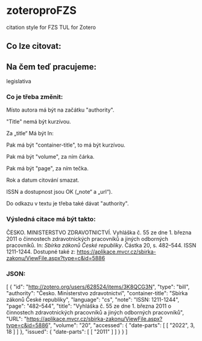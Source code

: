 # zoteroproFZS

citation style for FZS TUL for Zotero

## Co lze citovat:

## Na čem teď pracujeme:

legislativa

### Co je třeba změnit:



Místo autora má být na začátku "authority".

"Title" nemá být kurzívou.

Za „title“ Má být In:

Pak má být "container-title", to má být kurzívou.

Pak má být "volume", za ním čárka.

Pak má být "page", za ním tečka.

Rok a datum citování smazat.

ISSN a dostupnost jsou OK („note“ a „url“).

Do odkazu v textu je třeba také dávat "authority".



### Výsledná citace má být takto:





ČESKO. MINISTERSTVO ZDRAVOTNICTVÍ. Vyhláška č. 55 ze dne 1. března 2011 o činnostech zdravotnických pracovníků a jiných odborných pracovníků. In: *Sbírka zákonů České republiky*. Částka 20, s. 482–544. ISSN 1211-1244. Dostupné také z:
https://aplikace.mvcr.cz/sbirka-zakonu/ViewFile.aspx?type=c&id=5886



### JSON:

[
    {
        "id": "http://zotero.org/users/628524/items/3K8QCG3N",
        "type": "bill",
        "authority": "Česko. Ministerstvo zdravotnictví",
        "container-title": "Sbírka zákonů České republiky",
        "language": "cs",
        "note": "ISSN: 1211-1244",
        "page": "482–544",
        "title": "Vyhláška č. 55 ze dne 1. března 2011 o činnostech zdravotnických pracovníků a jiných odborných pracovníků",
        "URL": "https://aplikace.mvcr.cz/sbirka-zakonu/ViewFile.aspx?type=c&id=5886",
        "volume": "20",
        "accessed": {
            "date-parts": [
                [
                    "2022",
                    3,
                    18
                ]
            ]
        },
        "issued": {
            "date-parts": [
                [
                    "2011"
                ]
            ]
        }
    }
]